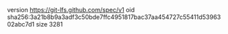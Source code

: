 version https://git-lfs.github.com/spec/v1
oid sha256:3a21b8b9a3adf3c50bde7ffc4951817bac37aa454727c55411d5396302abc7d1
size 3281
